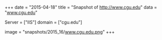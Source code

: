 
+++
date = "2015-04-18"
title = "Snapshot of http://www.cgu.edu"
data = "www.cgu.edu"

Server = ["IIS"]
domain = ["cgu.edu"]

  image = "snapshots/2015_16/www.cgu.edu.png"
+++
#
